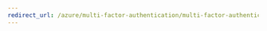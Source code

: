 ```yaml
---
redirect_url: /azure/multi-factor-authentication/multi-factor-authentication-get-started-server-rdg
---
```


